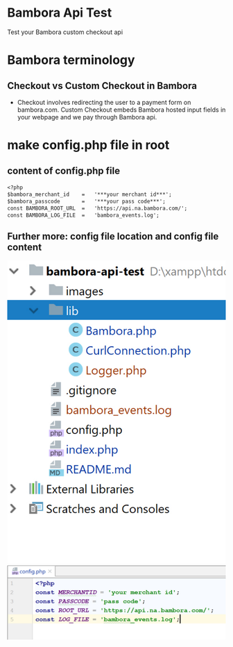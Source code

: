 # Bambora Api Test
Test your Bambora custom checkout api

# Bambora terminology
 ## Checkout vs Custom Checkout in Bambora
 * Checkout involves redirecting the user to a payment form on bambora.com. Custom Checkout embeds Bambora hosted input fields in your webpage and we pay through Bambora api.

# make config.php file in root
## content of config.php file
```
<?php
$bambora_merchant_id    =   '***your merchant id***';
$bambora_passcode       =   '***your pass code***';
const BAMBORA_ROOT_URL  =   'https://api.na.bambora.com/';
const BAMBORA_LOG_FILE  =   'bambora_events.log';
```
## Further more: config file location and config file content
![Config File Location](https://raw.githubusercontent.com/8ivek/bambora-api-test/master/images/config_file_location.jpg)
![Config File Content](https://raw.githubusercontent.com/8ivek/bambora-api-test/master/images/config_file_content.jpg)
